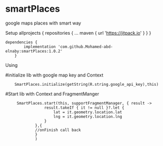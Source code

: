 # smartPlaces
google maps places with smart way

Setup
	allprojects {
		repositories {
			...
			maven { url 'https://jitpack.io' }
		}
	}

	dependencies {
	        implementation 'com.github.Mohamed-abd-elnaby:smartPlaces:1.0.2'
    	}


 Using

 #initialize lib with google map key and Context

        SmartPlaces.initialize(getString(R.string.google_api_key),this)


 #Start lib with Context and FragmentManger

         SmartPlaces.start(this, supportFragmentManager, { result ->
                     result.takeIf { it != null }?.let {
                         lat = it.geometry.location.lat
                         lng = it.geometry.location.lng
                     }
                 },{
                 //onFinish call back
                 }
                 )



